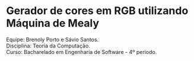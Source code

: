 # Gerador de cores em RGB utilizando Máquina de Mealy
Equipe: Brenoly Porto e Sávio Santos.
<br>
Disciplina: Teoria da Computação.
<br>
Curso: Bacharelado em Engenharia de Software - 4º período.
